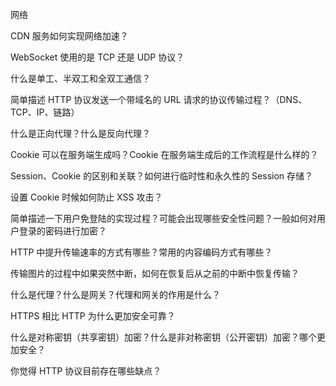 网络

CDN 服务如何实现网络加速？

WebSocket 使用的是 TCP 还是 UDP 协议？

什么是单工、半双工和全双工通信？

简单描述 HTTP 协议发送一个带域名的 URL 请求的协议传输过程？（DNS、TCP、IP、链路）

什么是正向代理？什么是反向代理？

Cookie 可以在服务端生成吗？Cookie 在服务端生成后的工作流程是什么样的？

Session、Cookie 的区别和关联？如何进行临时性和永久性的 Session 存储？

设置 Cookie 时候如何防止 XSS 攻击？

简单描述一下用户免登陆的实现过程？可能会出现哪些安全性问题？一般如何对用户登录的密码进行加密？

HTTP 中提升传输速率的方式有哪些？常用的内容编码方式有哪些？

传输图片的过程中如果突然中断，如何在恢复后从之前的中断中恢复传输？

什么是代理？什么是网关？代理和网关的作用是什么？

HTTPS 相比 HTTP 为什么更加安全可靠？

什么是对称密钥（共享密钥）加密？什么是非对称密钥（公开密钥）加密？哪个更加安全？

你觉得 HTTP 协议目前存在哪些缺点？

